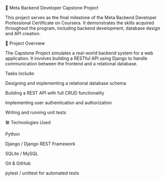 🧩 Meta Backend Developer Capstone Project

This project serves as the final milestone of the Meta Backend Developer Professional Certificate on Coursera.
It demonstrates the skills acquired throughout the program, including backend development, database design and API creation.


🚀 Project Overview

The Capstone Project simulates a real-world backend system for a web application.
It involves building a RESTful API using Django to handle communication between the frontend and a relational database.

Tasks include:

Designing and implementing a relational database schema

Building a REST API with full CRUD functionality

Implementing user authentication and authorization

Writing and running unit tests


🛠️ Technologies Used

Python

Django / Django REST Framework

SQLite / MySQL

Git & GitHub

pytest / unittest for automated tests
